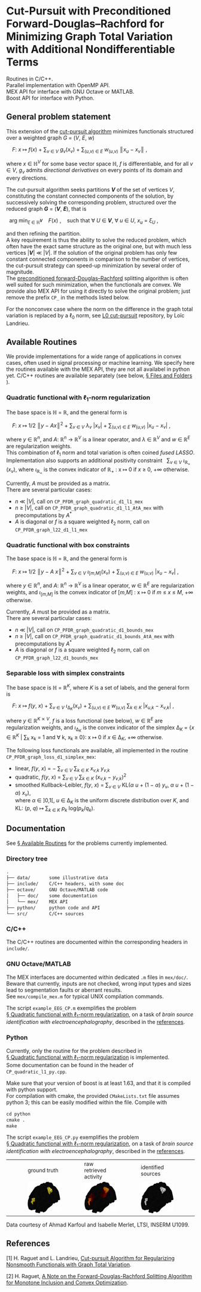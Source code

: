 # Cut-Pursuit with Preconditioned Forward-Douglas–Rachford for Minimizing Graph Total Variation with Additional Nondifferentiable Terms

Routines in C/C++.  
Parallel implementation with OpenMP API.  
MEX API for interface with GNU Octave or MATLAB.  
Boost API for interface with Python.

## General problem statement
This extension of the [cut-pursuit algorithm](https://github.com/loicland/cut-pursuit) minimizes functionals structured over a weighted graph _G_ = (_V_, _E_, _w_)

    _F_: _x_ ↦ _f_(_x_) + ∑<sub>_v_ ∈ _V_</sub> _g_<sub>_v_</sub>(_x_<sub>_v_</sub>) +
 ∑<sub>(_u_,_v_) ∈ _E_</sub> _w_<sub>(_u_,_v_)</sub> ║<i>x</i><sub>_u_</sub> − _x_<sub>_v_</sub>║ ,    

where _x_ ∈ ℍ<sup>_V_</sup> for some base vector space ℍ, _f_ is differentiable, and for all _v_ ∈ _V_, _g_<sub>_v_</sub> admits _directional derivatives_ on every points of its domain and every directions.  

The cut-pursuit algorithm seeks partitions __*V*__ of the set of vertices _V_, constituting the constant connected components of the solution, by successively solving the corresponding problem, structured over the reduced graph __*G*__ = (__*V*__, __*E*__), that is

  arg min<sub>_ξ_ ∈ ℍ<sup>__*V*__</sup></sub>
    _F_(_x_) ,    such that ∀ _U_ ∈ __*V*__, ∀ _u_ ∈ _U_, _x_<sub>_u_</sub> = _ξ_<sub>_U_</sub> ,

and then refining the partition.  
A key requirement is thus the ability to solve the reduced problem, which often have the exact same structure as the original one, but with much less vertices |__*V*__| ≪ |_V_|. If the solution of the original problem has only few constant connected components in comparison to the number of vertices, the cut-pursuit strategy can speed-up minimization by several order of magnitude.  
The [preconditioned forward-Douglas–Rachford](https://1a7r0ch3.github.io/pgfb/) splitting algorithm is often well suited for such minimization, when the functionals are convex. We provide also MEX API for using it directly to solve the original problem; just remove the prefix `CP_` in the methods listed below.  

For the nonconvex case where the norm on the difference in the graph total variation is replaced by a ℓ<sub>0</sub> norm, see [L0 cut-pursuit](https://github.com/loicland/cut-pursuit) repository, by Loïc Landrieu.

## Available Routines

We provide implementations for a wide range of applications in convex cases, often used in signal processing or machine learning. We specify here the routines available with the MEX API, they are not all availabel in python yet. C/C++ routines are available separately (see below, [§ Files and Folders](#files-and-folders) ).  

### Quadratic functional with ℓ<sub>1</sub>-norm regularization
The base space is ℍ = ℝ, and the general form is  

    _F_: _x_ ↦  1/2 ║<i>y</i> − _A_<i>x</i>║<sup>2</sup> +
 ∑<sub>_v_ ∈ _V_</sub> _λ_<sub>_v_</sub> |_x_<sub>_v_</sub>| +
 ∑<sub>(_u_,_v_) ∈ _E_</sub> _w_<sub>(_u_,_v_)</sub>
 |_x_<sub>_u_</sub> − _x_<sub>_v_</sub>| ,  

where _y_ ∈ ℝ<sup>_n_</sup>, and _A_: ℝ<sup>_n_</sup> → ℝ<sup>_V_</sup> is a linear operator, and 
_λ_ ∈ ℝ<sup>_V_</sup> and _w_ ∈ ℝ<sup>_E_</sup> are regularization weights.  
This combination of ℓ<sub>1</sub> norm and total variation is often coined _fused LASSO_.  
Implementation also supports an additional positivity constraint
  ∑<sub>_v_ ∈ _V_</sub>  _ι_<sub>ℝ<sub>+</sub></sub>(_x_<sub>_v_</sub>),
where _ι_<sub>ℝ<sub>+</sub></sub> is the convex indicator of ℝ<sub>+</sub> : x ↦ 0 if _x_ ≥ 0, +∞ otherwise.  

Currently, _A_ must be provided as a matrix.  
There are several particular cases:  
 - _n_ ≪ |_V_|, call on `CP_PFDR_graph_quadratic_d1_l1_mex`  
 - _n_ ≥ |_V_|, call on `CP_PFDR_graph_quadratic_d1_l1_AtA_mex`
with precomputations by _A_<sup>\*</sup>   
 - _A_ is diagonal or _f_ is a square weighted ℓ<sub>2</sub> norm, call on
`CP_PFDR_graph_l22_d1_l1_mex`  

### Quadratic functional with box constraints
The base space is ℍ = ℝ, and the general form is  

    _F_: _x_ ↦ 1/2 ║<i>y</i> − _A_ <i>x</i>║<sup>2</sup> +
 ∑<sub>_v_ ∈ _V_</sub> _ι_<sub>\[_m_,_M_\]</sub>(_x_<sub>_v_</sub>) +
 ∑<sub>(_u_,_v_) ∈ _E_</sub> _w_<sub>(_u_,_v_)</sub>
 |_x_<sub>_u_</sub> − _x_<sub>_v_</sub>| ,  

where _y_ ∈ ℝ<sup>_n_</sup>, and _A_: ℝ<sup>_n_</sup> → ℝ<sup>_V_</sup> is a linear operator, _w_ ∈ ℝ<sup>_E_</sup> are regularization weights, and _ι_<sub>\[_m_,_M_\]</sub> is the convex indicator of \[_m_,_M_\] : x ↦ 0 if _m_ ≤ _x_ ≤ _M_, +∞ otherwise.  

Currently, _A_ must be provided as a matrix.  
There are several particular cases:  
 - _n_ ≪ |_V_|, call on `CP_PFDR_graph_quadratic_d1_bounds_mex`  
 - _n_ ≥ |_V_|, call on `CP_PFDR_graph_quadratic_d1_bounds_AtA_mex`
with precomputations by _A_<sup>\*</sup>   
 - _A_ is diagonal or _f_ is a square weighted ℓ<sub>2</sub> norm, call on
`CP_PFDR_graph_l22_d1_bounds_mex`  

### Separable loss with simplex constraints
The base space is ℍ = ℝ<sup>_K_</sup>, where _K_ is a set of labels, and the general form is  

    _F_: _x_ ↦  _f_(_y_, _x_) +
 ∑<sub>_v_ ∈ _V_</sub> _ι_<sub>Δ<sub>_K_</sub></sub>(_x_<sub>_v_</sub>) +
 ∑<sub>(_u_,_v_) ∈ _E_</sub> _w_<sub>(_u_,_v_)</sub>
 ∑<sub>_k_ ∈ _K_</sub> |_x_<sub>_u_,_k_</sub> − _x_<sub>_v_,_k_</sub>| ,  

where _y_ ∈ ℝ<sup>_K_ ⨯ _V_</sup>, _f_ is a loss functional (see below), _w_ ∈ ℝ<sup>_E_</sup> are regularization weights, and _ι_<sub>Δ<sub>_K_</sub></sub> is the convex indicator of the simplex
Δ<sub>_K_</sub> = {_x_ ∈ ℝ<sup>_K_</sup> | ∑<sub>k</sub> x<sub>k</sub> = 1 and ∀ k, x<sub>k</sub> ≥ 0}: x ↦ 0 if _x_ ∈ Δ<sub>_K_</sub>, +∞ otherwise. 

The following loss functionals are available, all implemented in the routine
`CP_PFDR_graph_loss_d1_simplex_mex`:
 - linear, _f_(_y_, _x_) = − ∑<sub>_v_ ∈ _V_</sub> ∑<sub>_k_ ∈ _K_</sub> _x_<sub>_v_,_k_</sub> _y_<sub>_v_,_k_</sub>
 - quadratic, _f_(_y_, _x_) = ∑<sub>_v_ ∈ _V_</sub> ∑<sub>_k_ ∈ _K_</sub> (_x_<sub>_v_,_k_</sub> − _y_<sub>_v_,_k_</sub>)<sup>2</sup>
 - smoothed Kullback–Leibler, _f_(_y_, _x_) = ∑<sub>_v_ ∈ _V_</sub>
KL(_α_ _u_ + (1 − _α_) _y_<sub>_v_</sub>, _α_ _u_ + (1 − _α_) _x_<sub>_v_</sub>),  
where _α_ ∈ \]0,1\[,
_u_ ∈ Δ<sub>_K_</sub> is the uniform discrete distribution over _K_,
and
KL: (_p_, _q_) ↦ ∑<sub>_k_ ∈ _K_</sub> _p_<sub>_k_</sub> log(_p_<sub>_k_</sub>/_q_<sub>_k_</sub>).  


## Documentation
See [§ Available Routines](#available-routines) for the problems currently implemented.  

### Directory tree
    .   
    ├── data/       some illustrative data  
    ├── include/    C/C++ headers, with some doc  
    ├── octave/     GNU Octave/MATLAB code  
    │   ├── doc/    some documentation  
    │   └── mex/    MEX API  
    ├── python/     python code and API  
    └── src/        C/C++ sources  

### C/C++
The C/C++ routines are documented within the corresponding headers in `include/`.  

### GNU Octave/MATLAB
The MEX interfaces are documented within dedicated `.m` files in `mex/doc/`.  
Beware that currently, inputs are not checked, wrong input types and sizes lead to segmentation faults or aberrant results.  
See `mex/compile_mex.m` for typical UNIX compilation commands.  

The script `example_EEG_CP.m` exemplifies the problem [§ Quadratic functional with ℓ<sub>1</sub>-norm regularization](#quadratic-functional-with-ℓ1-norm-regularization), on a task of _brain source identification with electroencephalography_, described in the [references](#references).

### Python
Currently, only the routine for the problem described in [§ Quadratic functional with ℓ<sub>1</sub>-norm regularization](#quadratic-functional-with-ℓ1-norm-regularization) is implemented.  
Some documentation can be found in the header of `CP_quadratic_l1_py.cpp`.  

Make sure that your version of boost is at least 1.63, and that it is compiled with python support.  
For compilation with cmake, the provided `CMakeLists.txt` file assumes python 3; this can be easily modified within the file. Compile with  

    cd python  
    cmake .  
    make   

The script `example_EEG_CP.py` exemplifies the problem [§ Quadratic functional with ℓ<sub>1</sub>-norm regularization](#quadratic-functional-with-ℓ1-norm-regularization), on a task of _brain source identification with electroencephalography_, described in the [references](#references).

<table><tr>
<td width="10%"></td>
<td width="20%"> ground truth </td>
<td width="10%"></td>
<td width="20%"> raw retrieved activity </td>
<td width="10%"></td>
<td width="20%"> identified sources </td>
<td width="10%"></td>
</tr><tr>
<td width="10%"></td>
<td width="20%"><img src="data/ground_truth.png" width="100%"/></td>
<td width="10%"></td>
<td width="20%"><img src="data/brain_activity.png" width="100%"/></td>
<td width="10%"></td>
<td width="20%"><img src="data/brain_sources.png" width="100%"/></td>
<td width="10%"></td>
</tr></table>

Data courtesy of Ahmad Karfoul and Isabelle Merlet, LTSI, INSERM U1099.  

## References
[1] H. Raguet and L. Landrieu, [Cut-pursuit Algorithm for Regularizing Nonsmooth Functionals with Graph Total Variation](https://1a7r0ch3.github.io/cp/).

[2] H. Raguet, [A Note on the Forward-Douglas-Rachford Splitting Algorithm for Monotone Inclusion and Convex Optimization](https://1a7r0ch3.github.io/fdr/).
